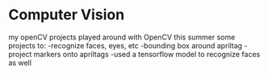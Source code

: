 # Computer Vision
 my openCV projects
 played around with OpenCV this summer
 some projects to:
 -recognize faces, eyes, etc
 -bounding box around apriltag
 -project markers onto apriltags 
 -used a tensorflow model to recognize faces as well

